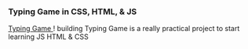 
### Typing Game in CSS, HTML, & JS


[Typing Game ](https://geekyhacks.github.io/GeekyTypingGame/)
! building Typing Game is a really practical project to start learning JS HTML & CSS

